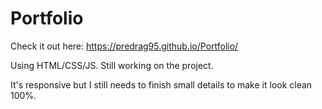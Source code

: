 # Portfolio

Check it out here: https://predrag95.github.io/Portfolio/   
 
Using HTML/CSS/JS. Still working on the project.
  
It's responsive but I still needs to finish small details to make it look clean 100%.   
  
